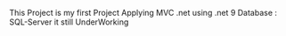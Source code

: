 This Project is my first Project Applying MVC .net using .net 9
Database : SQL-Server
it still UnderWorking
